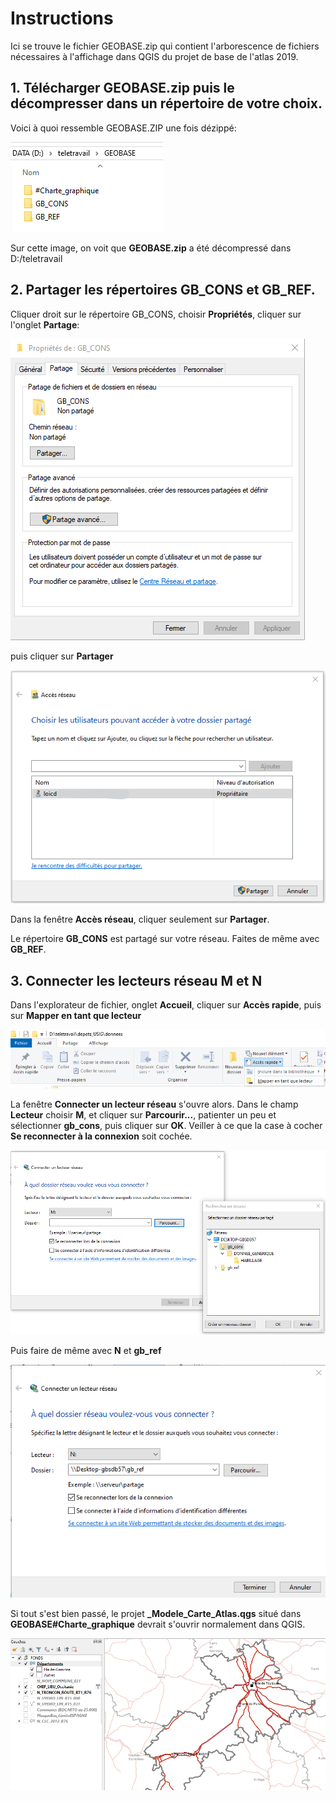 # Instructions

Ici se trouve le fichier GEOBASE.zip qui contient l'arborescence de fichiers nécessaires à l'affichage dans QGIS du projet de base de l'atlas 2019.

## 1. Télécharger **GEOBASE.zip** puis le décompresser dans un répertoire de votre choix. 

Voici à quoi ressemble GEOBASE.ZIP une fois dézippé: 

![GEOBASE.ZIP une fois dézippé](images/pic1.png)

Sur cette image, on voit que **GEOBASE.zip** a été décompressé dans D:/teletravail

## 2. Partager les répertoires GB_CONS et GB_REF.

Cliquer droit sur le répertoire GB_CONS, choisir **Propriétés**, cliquer sur l'onglet **Partage**:

![Propriétés du répertoire, onglet partage](images/pic2.png)

puis cliquer sur **Partager**

![Accès réseau](images/pic3.png)

Dans la fenêtre **Accès réseau**, cliquer seulement sur **Partager**.

Le répertoire **GB_CONS** est partagé sur votre réseau. Faites de même avec **GB_REF**.

## 3. Connecter les lecteurs réseau M et N

Dans l'explorateur de fichier, onglet **Accueil**, cliquer sur **Accès rapide**, puis sur **Mapper en tant que lecteur**

![Mapper en tant que lecteur](images/pic4.png)

La fenêtre **Connecter un lecteur réseau** s'ouvre alors.
Dans le champ **Lecteur** choisir **M**, et cliquer sur **Parcourir...**, patienter un peu et sélectionner **gb_cons**, puis cliquer sur **OK**.
Veiller à ce que la case à cocher **Se reconnecter à la connexion** soit cochée.

![Connecter M](images/pic5.png)

Puis faire de même avec **N** et **gb_ref**

![Connecter N](images/pic6.png)

Si tout s'est bien passé, le projet **_Modele_Carte_Atlas.qgs** situé dans **GEOBASE\#Charte_graphique** devrait s'ouvrir normalement dans QGIS.

![Aperçu dans QGIS](images/pic7.png)